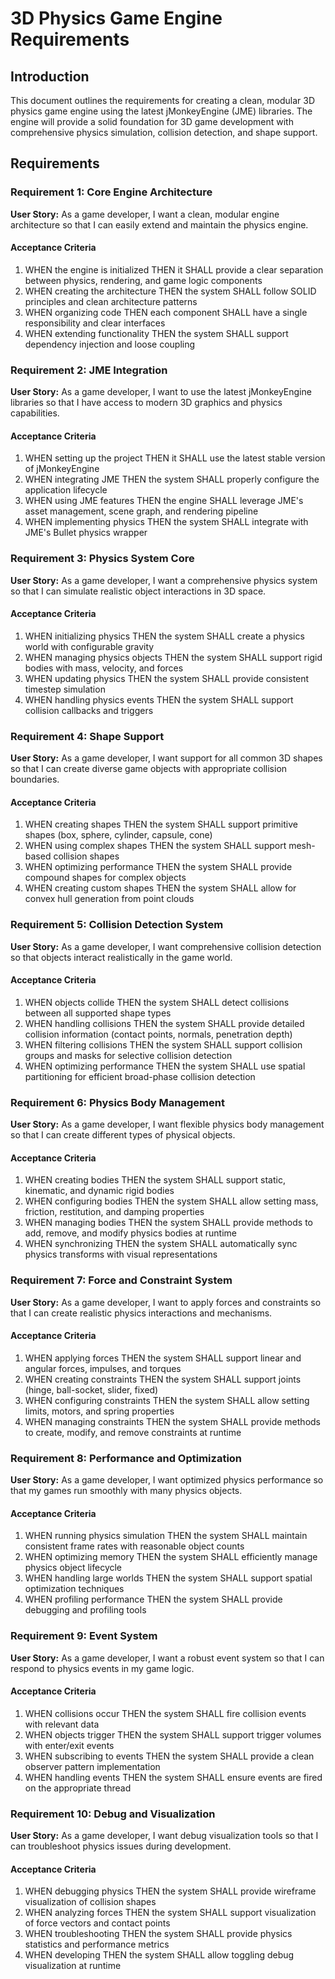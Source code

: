 # 3D Physics Game Engine Requirements

## Introduction

This document outlines the requirements for creating a clean, modular 3D physics game engine using the latest jMonkeyEngine (JME) libraries. The engine will provide a solid foundation for 3D game development with comprehensive physics simulation, collision detection, and shape support.

## Requirements

### Requirement 1: Core Engine Architecture

**User Story:** As a game developer, I want a clean, modular engine architecture so that I can easily extend and maintain the physics engine.

#### Acceptance Criteria

1. WHEN the engine is initialized THEN it SHALL provide a clear separation between physics, rendering, and game logic components
2. WHEN creating the architecture THEN the system SHALL follow SOLID principles and clean architecture patterns
3. WHEN organizing code THEN each component SHALL have a single responsibility and clear interfaces
4. WHEN extending functionality THEN the system SHALL support dependency injection and loose coupling

### Requirement 2: JME Integration

**User Story:** As a game developer, I want to use the latest jMonkeyEngine libraries so that I have access to modern 3D graphics and physics capabilities.

#### Acceptance Criteria

1. WHEN setting up the project THEN it SHALL use the latest stable version of jMonkeyEngine
2. WHEN integrating JME THEN the system SHALL properly configure the application lifecycle
3. WHEN using JME features THEN the engine SHALL leverage JME's asset management, scene graph, and rendering pipeline
4. WHEN implementing physics THEN the system SHALL integrate with JME's Bullet physics wrapper

### Requirement 3: Physics System Core

**User Story:** As a game developer, I want a comprehensive physics system so that I can simulate realistic object interactions in 3D space.

#### Acceptance Criteria

1. WHEN initializing physics THEN the system SHALL create a physics world with configurable gravity
2. WHEN managing physics objects THEN the system SHALL support rigid bodies with mass, velocity, and forces
3. WHEN updating physics THEN the system SHALL provide consistent timestep simulation
4. WHEN handling physics events THEN the system SHALL support collision callbacks and triggers

### Requirement 4: Shape Support

**User Story:** As a game developer, I want support for all common 3D shapes so that I can create diverse game objects with appropriate collision boundaries.

#### Acceptance Criteria

1. WHEN creating shapes THEN the system SHALL support primitive shapes (box, sphere, cylinder, capsule, cone)
2. WHEN using complex shapes THEN the system SHALL support mesh-based collision shapes
3. WHEN optimizing performance THEN the system SHALL provide compound shapes for complex objects
4. WHEN creating custom shapes THEN the system SHALL allow for convex hull generation from point clouds

### Requirement 5: Collision Detection System

**User Story:** As a game developer, I want comprehensive collision detection so that objects interact realistically in the game world.

#### Acceptance Criteria

1. WHEN objects collide THEN the system SHALL detect collisions between all supported shape types
2. WHEN handling collisions THEN the system SHALL provide detailed collision information (contact points, normals, penetration depth)
3. WHEN filtering collisions THEN the system SHALL support collision groups and masks for selective collision detection
4. WHEN optimizing performance THEN the system SHALL use spatial partitioning for efficient broad-phase collision detection

### Requirement 6: Physics Body Management

**User Story:** As a game developer, I want flexible physics body management so that I can create different types of physical objects.

#### Acceptance Criteria

1. WHEN creating bodies THEN the system SHALL support static, kinematic, and dynamic rigid bodies
2. WHEN configuring bodies THEN the system SHALL allow setting mass, friction, restitution, and damping properties
3. WHEN managing bodies THEN the system SHALL provide methods to add, remove, and modify physics bodies at runtime
4. WHEN synchronizing THEN the system SHALL automatically sync physics transforms with visual representations

### Requirement 7: Force and Constraint System

**User Story:** As a game developer, I want to apply forces and constraints so that I can create realistic physics interactions and mechanisms.

#### Acceptance Criteria

1. WHEN applying forces THEN the system SHALL support linear and angular forces, impulses, and torques
2. WHEN creating constraints THEN the system SHALL support joints (hinge, ball-socket, slider, fixed)
3. WHEN configuring constraints THEN the system SHALL allow setting limits, motors, and spring properties
4. WHEN managing constraints THEN the system SHALL provide methods to create, modify, and remove constraints at runtime

### Requirement 8: Performance and Optimization

**User Story:** As a game developer, I want optimized physics performance so that my games run smoothly with many physics objects.

#### Acceptance Criteria

1. WHEN running physics simulation THEN the system SHALL maintain consistent frame rates with reasonable object counts
2. WHEN optimizing memory THEN the system SHALL efficiently manage physics object lifecycle
3. WHEN handling large worlds THEN the system SHALL support spatial optimization techniques
4. WHEN profiling performance THEN the system SHALL provide debugging and profiling tools

### Requirement 9: Event System

**User Story:** As a game developer, I want a robust event system so that I can respond to physics events in my game logic.

#### Acceptance Criteria

1. WHEN collisions occur THEN the system SHALL fire collision events with relevant data
2. WHEN objects trigger THEN the system SHALL support trigger volumes with enter/exit events
3. WHEN subscribing to events THEN the system SHALL provide a clean observer pattern implementation
4. WHEN handling events THEN the system SHALL ensure events are fired on the appropriate thread

### Requirement 10: Debug and Visualization

**User Story:** As a game developer, I want debug visualization tools so that I can troubleshoot physics issues during development.

#### Acceptance Criteria

1. WHEN debugging physics THEN the system SHALL provide wireframe visualization of collision shapes
2. WHEN analyzing forces THEN the system SHALL support visualization of force vectors and contact points
3. WHEN troubleshooting THEN the system SHALL provide physics statistics and performance metrics
4. WHEN developing THEN the system SHALL allow toggling debug visualization at runtime